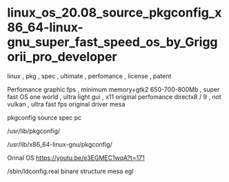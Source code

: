 # linux_os_20.08_source_pkgconfig_x86_64-linux-gnu_super_fast_speed_os_by_Griggorii_pro_developer
linux , pkg , spec , ultimate , perfomance , license , patent 

Perfomance graphic fps , minimum memory+gtk2 650-700-800Mb , super fast OS one world , ultra light gui , x11 original perfomance directx8 / 9 , not vulkan , ultra fast fps original driver mesa

pkgconfig source spec pc 

/usr/lib/pkgconfig/

/usr/lib/x86_64-linux-gnu/pkgconfig/

Orinal OS https://youtu.be/e3EGMEC1wqA?t=171

/sbin/ldconfig.real binare structure mesa egl



